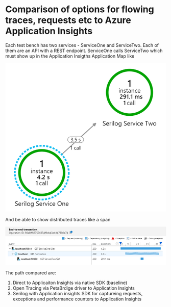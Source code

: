 # Comparison of options for flowing traces, requests etc to Azure Application Insights
Each test bench has two services - ServiceOne and ServiceTwo. Each of them are an API with a REST endpoint. ServiceOne calls ServiceTwo which must show up in the Application Insigths Application Map like


![Application Map](/docs/images/ApplicationMap.PNG)

And be able to show distributed traces like a span

![End-to-end transaction](/docs/images/End-to-end-transaction.PNG)

The path compared are:
1. Direct to Applicaiton Insights via native SDK (baseline)
2. Open Tracing via PetaBrdige driver to Application Insights
3. Serilog with Application insights SDK for captureing requests, exceptions and performance counters to Application Insights